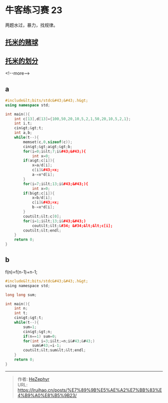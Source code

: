 # 牛客练习赛 23


两题水过，暴力，找规律。

## [托米的赌球](https://www.nowcoder.com/acm/contest/156/A)

## [托米的划分](https://www.nowcoder.com/acm/contest/156/B)

&lt;!--more--&gt;

## a

```cpp
#include&lt;bits/stdc&#43;&#43;.h&gt;
using namespace std;

int main(){
    int c[13],d[13]={100,50,20,10,5,2,1,50,20,10,5,2,1};
    int i,t;
    cin&gt;&gt;t;
    int a,b;
    while(t--){
        memset(c,0,sizeof(c));
        cin&gt;&gt;a&gt;&gt;b;
        for(i=0;i&lt;7;i&#43;&#43;){
            int x=0;
        if(a&gt;c[i]){
            x=a/d[i];
            c[i]&#43;=x;
            a-=x*d[i];
        }
        for(i=7;i&lt;13;i&#43;&#43;){
            int x=0;
        if(b&gt;c[i]){
            x=b/d[i];
            c[i]&#43;=x;
            b-=x*d[i];
        }
        cout&lt;&lt;c[0];
        for(i=1;i&lt;13;i&#43;&#43;)
            cout&lt;&lt;&#34; &#34;&lt;&lt;c[i];
        cout&lt;&lt;endl;
    }
    return 0;
}
```

## b

f(n)=f(n-1)&#43;n-1;

```c
#include&lt;bits/stdc&#43;&#43;.h&gt;
using namespace std;

long long sum;

int main(){
    int n;
    int t;
    cin&gt;&gt;t;
    while(t--){
        sum=1;
        cin&gt;&gt;n;
        if(n==1) sum=0;
        for(int i=3;i&lt;=n;i&#43;&#43;)
            sum&#43;=i-1;
        cout&lt;&lt;sum&lt;&lt;endl;
    }
    return 0;
}
```


---

> 作者: [HeZephyr](https://github.com/HeZephyr)  
> URL: https://lruihao.cn/posts/%E7%89%9B%E5%AE%A2%E7%BB%83%E4%B9%A0%E8%B5%9B23/  

